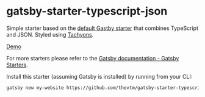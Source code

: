 # gatsby-starter-typescript-json

Simple starter based on the [default Gastby starter](https://github.com/gatsbyjs/gatsby-starter-default) that combines TypeScript and JSON. Styled using [Tachyons](http://tachyons.io/).

[Demo](https://gatsby-starter-typescript-json.netlify.com)

For more starters please refer to the [Gatsby documentation - Gatsby Starters](https://www.gatsbyjs.org/docs/gatsby-starters/).

Install this starter (assuming Gatsby is installed) by running from your CLI:

```bash
gatsby new my-website https://github.com/thevtm/gatsby-starter-typescript-json
```

